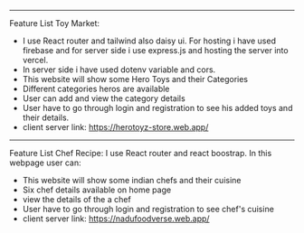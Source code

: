 
***
Feature List Toy Market:
* I use React router and tailwind also daisy ui. For hosting i have used firebase and for server side i use express.js and hosting the server into vercel.
* In server side i have used dotenv variable and cors. 
* This website will show some Hero Toys and their Categories 
* Different categories heros are available
* User can add and view the category details 
* User have to go through login and registration to see his added toys and their details.
* client server link: https://herotoyz-store.web.app/

***
Feature List Chef Recipe:
I use React router and react boostrap. In this webpage user can: 
* This website will show some indian chefs and their cuisine 
* Six chef details available on home page
* view the details of the a chef 
* User have to go through login and registration to see chef's cuisine 
* client server link: https://nadufoodverse.web.app/
